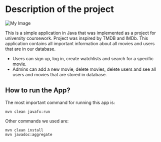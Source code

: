 # Description of the project


![My Image](../resources/img/footer.png)

This is a simple application in Java that was implemented as a project for university coursework. Project was inspired by TMDB and IMDb.
This application contains all important information about all movies and users that are in our database.

* Users can sign up, log in, create watchlists and search for a specific movie.
* Admins can add a new movie, delete movies, delete users and see all users and movies that are stored in database.


## How to run the App?

The most important command for running this app is:
```
mvn clean javafx:run
```
Other commands we used are:
```
mvn clean install
mvn javadoc:aggregate
```

